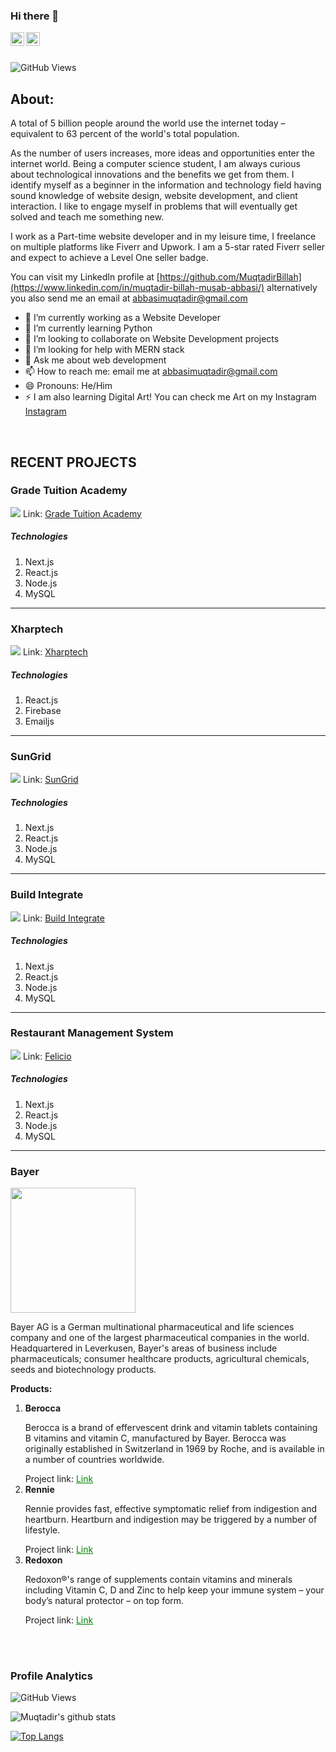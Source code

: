 ### Hi there 👋


<a href="https://www.linkedin.com/in/muqtadir-billah-musab-abbasi/">
<img align="left" alt="Muqtadir Billah" width="22px" src="https://cdn.jsdelivr.net/npm/simple-icons@v3/icons/linkedin.svg" />
</a>
<a href="https://abbasimusab2000.medium.com/">
<img align="left" alt="Muqtadir Billah" width="22px" src="https://cdn.jsdelivr.net/npm/simple-icons@v3/icons/medium.svg" />
</a>
<br />
<br />


![GitHub Views](https://komarev.com/ghpvc/?username=MuqtadirBillah&color=blue)

<h2>About:</h2>

A total of 5 billion people around the world use the internet today – equivalent to 63 percent of the world's total population.

As the number of users increases, more ideas and opportunities enter the internet world. Being a computer science student, I am always curious about technological innovations and the benefits we get from them. I identify myself as a beginner in the information and technology field having sound knowledge of website design, website development, and client interaction. I like to engage myself in problems that will eventually get solved and teach me something new.

I work as a Part-time website developer and in my leisure time, I freelance on multiple platforms like Fiverr and Upwork. I am a 5-star rated Fiverr seller and expect to achieve a Level One seller badge.

You can visit my LinkedIn profile at [https://github.com/MuqtadirBillah](https://www.linkedin.com/in/muqtadir-billah-musab-abbasi/) alternatively you also send me an email at abbasimuqtadir@gmail.com

- 🔭 I’m currently working as a Website Developer
- 🌱 I’m currently learning Python
- 👯 I’m looking to collaborate on Website Development projects
- 🤔 I’m looking for help with MERN stack
- 💬 Ask me about web development
- 📫 How to reach me: email me at abbasimuqtadir@gmail.com
- 😄 Pronouns: He/Him
- ⚡ I am also learning Digital Art! You can check me Art on my Instagram <a href="https://www.instagram.com/muqtadirbillahmusab/">Instagram</a>

<br />

<h2>RECENT PROJECTS</h2>

<h3>Grade Tuition Academy</h3>
<img src="https://www.gradetuitionacademy.com/assets/images/og.png" />
Link: <a target="_blank" href="https://www.gradetuitionacademy.com">Grade Tuition Academy</a>
<h5>Technologies</h5>
<ol>
  <li>Next.js</li>
  <li>React.js</li>
  <li>Node.js</li>
  <li>MySQL</li>
</ol>
<hr />
<h3>Xharptech</h3>
<img src="https://xharptech.com/assets/images/logo.png" />
Link: <a target="_blank" href="https://xharptech.com/">Xharptech</a>
<h5>Technologies</h5>
<ol>
  <li>React.js</li>
  <li>Firebase</li>
  <li>Emailjs</li>
</ol>
<hr />
<h3>SunGrid</h3>
<img src="https://sun-grid.com/assets/images/og.png" />
Link: <a target="_blank" href="https://sun-grid.com">SunGrid</a>
<h5>Technologies</h5>
<ol>
  <li>Next.js</li>
  <li>React.js</li>
  <li>Node.js</li>
  <li>MySQL</li>
</ol>
<hr />
<h3>Build Integrate</h3>
<img src="https://buildintegrate.com/assets/images/og.png" />
Link: <a target="_blank" href="https://buildintegrate.com">Build Integrate</a>
<h5>Technologies</h5>
<ol>
  <li>Next.js</li>
  <li>React.js</li>
  <li>Node.js</li>
  <li>MySQL</li>
</ol>
<hr />
<h3>Restaurant Management System</h3>
<img src="https://restaurantv2.vercel.app/assets/images/og.png" />
Link: <a target="_blank" href="https://restaurantv2.vercel.app">Felicio</a>
<h5>Technologies</h5>
<ol>
  <li>Next.js</li>
  <li>React.js</li>
  <li>Node.js</li>
  <li>MySQL</li>
</ol>
<hr />

<h3>Bayer</h3>
<img src="https://i.hurimg.com/i/hdn/75/0x0/6229d8b84e3fe125a0c31a57.jpg" width="200px" />
<p>Bayer AG is a German multinational pharmaceutical and life sciences company and one of the largest pharmaceutical companies in the world. Headquartered in Leverkusen, Bayer's areas of business include pharmaceuticals; consumer healthcare products, agricultural chemicals, seeds and biotechnology products.</p>
<p><b>Products:</b></p>
<ol>
  <li>
    <b>Berocca</b>
    <p>Berocca is a brand of effervescent drink and vitamin tablets containing B vitamins and vitamin C, manufactured by Bayer. Berocca was originally established in Switzerland in 1969 by Roche, and is available in a number of countries worldwide.</p>
    Project link: <a href="https://www.berocca.pk/" style="color: green;">Link</a>
  </li>
  <li>
    <b>Rennie</b>
    <p>Rennie provides fast, effective symptomatic relief from indigestion and heartburn. Heartburn and indigestion may be triggered by a number of lifestyle.</p>
    Project link: <a href="https://www.rennie.pk/" style="color: green;">Link</a>
  </li>
  <li>
    <b>Redoxon</b>
    <p>Redoxon®'s range of supplements contain vitamins and minerals including Vitamin C, D and Zinc to help keep your immune system – your body’s natural protector – on top form.</p>
    Project link: <a href="https://www.redoxon.pk/" style="color: green;">Link</a>
  </li>
</ol>


<br />
<br />

<h3>Profile Analytics</h3>

![GitHub Views](https://komarev.com/ghpvc/?username=MuqtadirBillah&color=blue)

![Muqtadir's github stats](https://github-readme-stats.vercel.app/api?username=muqtadirbillah&show_icons=true&hide_border=true)

[![Top Langs](https://github-readme-stats.vercel.app/api/top-langs/?username=MuqtadirBillah&layout=compact&theme=vision-friendly-dark)](https://github.com/anuraghazra/github-readme-stats)

